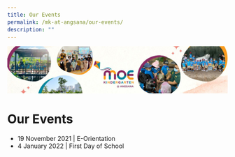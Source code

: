```yaml
---
title: Our Events
permalink: /mk-at-angsana/our-events/
description: ""
---
```

![](/images/MK-Angsana.jpg)

Our Events
==========


*   19 November 2021 | E-Orientation
*   4 January 2022 | First Day of School